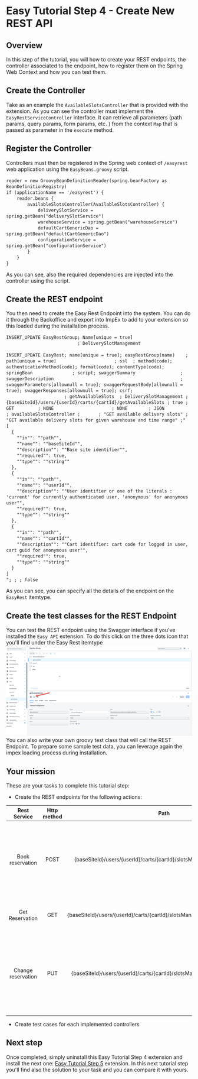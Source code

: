# Easy Tutorial Step 4 - Create New REST API

## Overview
In this step of the tutorial, you will how to create your REST endpoints, the controller associated to the endpoint, how to register them on the Spring Web Context and how you can test them.

## Create the Controller
Take as an example the `AvailableSlotsController` that is provided with the extension. As you can see the controller must implement the `EasyRestServiceController` interface.
It can retrieve all parameters (path params, query params, form params, etc. ) from the context `Map` that is passed as parameter in the `execute` method. 

## Register the Controller
Controllers must then be registered in the Spring web context of `/easyrest` web application using the `EasyBeans.groovy` script.
```
reader = new GroovyBeanDefinitionReader(spring.beanFactory as BeanDefinitionRegistry)
if (applicationName == '/easyrest') {
	reader.beans {
		availableSlotsController(AvailableSlotsController) {
			deliverySlotService = spring.getBean("deliverySlotService")
			warehouseService = spring.getBean("warehouseService")
			defaultCartGenericDao = spring.getBean("defaultCartGenericDao")
			configurationService = spring.getBean("configurationService")
		}
	}
}
```
As you can see, also the required dependencies are injected into the controller using the script.

## Create the REST endpoint
You then need to create the Easy Rest Endpoint into the system. You can do it through the Backoffice and export into ImpEx to add to your extension so this loaded during the installation process.
```
INSERT_UPDATE EasyRestGroup; Name[unique = true]
                           ; DeliverySlotManagement

INSERT_UPDATE EasyRest; name[unique = true]; easyRestGroup(name)    ; path[unique = true]                      ; ssl  ; method(code); authenticationMethod(code); format(code); contentType(code); springBean               ; script; swaggerSummary                 ; swaggerDescription                                                ; swaggerParameters[allownull = true]; swaggerRequestBody[allownull = true]; swaggerResponses[allownull = true]; csrf;
                      ; getAvailableSlots  ; DeliverySlotManagement ; {baseSiteId}/users/{userId}/carts/{cartId}/getAvailableSlots ; true ; GET         ; NONE                      ; NONE        ; JSON             ; availableSlotsController ;       ; "GET available delivery slots" ; "GET available delivery slots for given warehouse and time range" ;"
[
  {
    ""in"": ""path"",
    ""name"": ""baseSiteId"",
    ""description"": ""Base site identifier"",
    ""required"": true,
    ""type"": ""string""
  },
  {
    ""in"": ""path"",
    ""name"": ""userId"",
    ""description"": ""User identifier or one of the literals : 'current' for currently authenticated user, 'anonymous' for anonymous user"",
    ""required"": true,
    ""type"": ""string""
  },
  {
    ""in"": ""path"",
    ""name"": ""cartId"",
    ""description"": ""Cart identifier: cart code for logged in user, cart guid for anonymous user"",
    ""required"": true,
    ""type"": ""string""
  }
]
"; ; ; false
```

As you can see, you can specify all the details of the endpoint on the `EasyRest` itemtype.

## Create the test classes for the REST Endpoint
You can test the REST endpoint using the Swagger interface if you've installed the `Easy API` extension.
To do this click on the three dots icon that you'll find under the Easy Rest itemtype
![img.png](./images/img.png)
You can also write your own groovy test class that will call the REST Endpoint.
To prepare some sample test data, you can leverage again the impex loading process during installation.

## Your mission
These are your tasks to complete this tutorial step:
- Create the REST endpoints for the following actions:

|    Rest Service    | Http method |                                     Path                                     | Parameters                                                                                            | Response                                                                                 | Errors                                                                          | Notes                                                                                                                                                                                                                                                                                                   |
|:------------------:|:-----------:|:----------------------------------------------------------------------------:|-------------------------------------------------------------------------------------------------------|------------------------------------------------------------------------------------------|---------------------------------------------------------------------------------|---------------------------------------------------------------------------------------------------------------------------------------------------------------------------------------------------------------------------------------------------------------------------------------------------------|
|  Book reservation  |    POST     |   {baseSiteId}/users/{userId}/carts/{cartId}/slotsManagement/bookDelivery    | Path parameters:<br>- siteId<br>- userId<br>- cartId<br>Query parameters:<br>- Delivery Slot code     | Json response with the detail of the newly created DeliverySlotManagement item           | If the passed deliveryslot is no more available a 500 error will be returned    | CartId will follow same rules of standard accelerator for users: will be the guid of the Cart for anonymous users, the Cart code for authenticated users.The DeliverySlotManagement row created will have the cart field populated and the order empty, status will be BOOKED                           |
|  Get Reservation   |     GET     | {baseSiteId}/users/{userId}/carts/{cartId}/slotsManagement/getBookedDelivery | Path parameters:<br>- siteId<br>- userId<br>- cartId<br>                                              | Json response with the detail of the booked deliveryslotmanagement associate to the cart | 404 error status if no there's no deliveryslotmanagement associated to the cart | We assume that there can only be 1 deliverySlotManagement associated to a cart.                                                                                                                                                                                                                         |
| Change reservation |     PUT     |  {baseSiteId}/users/{userId}/carts/{cartId}/slotsManagement/changeDelivery   | Path parameters:<br>- siteId<br>- userId<br>- cartId<br>Query parameters:<br>- New Delivery Slot code | Json response with the detail of the updated DeliverySlotManagement item                 | 500 error status if the operation couldn't be completed                         | This operation is used when a customer change the delivery slot previously booked.<br>The service retrieves the deliverySlotManagement associated to the passed cart and if it exists and is still in the BOOKED status and if the passed delivery slot is still available, then it performs the update |


- Create test cases for each implemented controllers

## Next step
Once completed, simply uninstall this Easy Tutorial Step 4 extension and install the next one: [Easy Tutorial Step 5](../easy-tutorial-step5/README.md) extension. In this next tutorial step you'll find also the solution to your task and you can compare it with yours.
